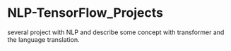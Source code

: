 # NLP-TensorFlow_Projects
several project with NLP and describe some concept with transformer and the language translation. 
